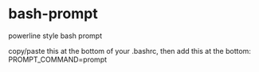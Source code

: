 # bash-prompt
powerline style bash prompt

copy/paste this at the bottom of your .bashrc, then add this at the bottom:
PROMPT_COMMAND=prompt
